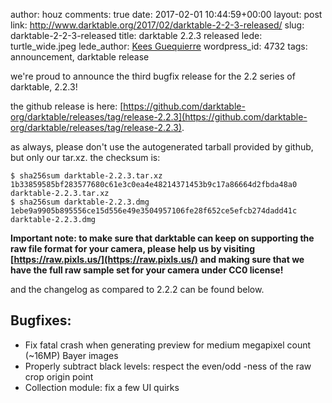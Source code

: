 author: houz
comments: true
date: 2017-02-01 10:44:59+00:00
layout: post
link: http://www.darktable.org/2017/02/darktable-2-2-3-released/
slug: darktable-2-2-3-released
title: darktable 2.2.3 released
lede: turtle_wide.jpeg
lede_author: <a href="https://www.flickr.com/photos/andabata">Kees Guequierre</a>
wordpress_id: 4732
tags: announcement, darktable release

we're proud to announce the third bugfix release for the 2.2 series of darktable, 2.2.3!

the github release is here: [https://github.com/darktable-org/darktable/releases/tag/release-2.2.3](https://github.com/darktable-org/darktable/releases/tag/release-2.2.3).

as always, please don't use the autogenerated tarball provided by github, but only our tar.xz. the checksum is:

    $ sha256sum darktable-2.2.3.tar.xz
    1b33859585bf283577680c61e3c0ea4e48214371453b9c17a86664d2fbda48a0  darktable-2.2.3.tar.xz
    $ sha256sum darktable-2.2.3.dmg
    1ebe9a9905b895556ce15d556e49e3504957106fe28f652ce5efcb274dadd41c  darktable-2.2.3.dmg

**Important note: to make sure that darktable can keep on supporting the raw file format for your camera, please help us by visiting [https://raw.pixls.us/](https://raw.pixls.us/) and making sure that we have the full raw sample set for your camera under CC0 license!**

and the changelog as compared to 2.2.2 can be found below.

## Bugfixes:

* Fix fatal crash when generating preview for medium megapixel count (~16MP) Bayer images
* Properly subtract black levels: respect the even/odd -ness of the raw crop origin point
* Collection module: fix a few UI quirks

